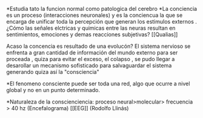 *Estudia tato la funcion normal como patologica del cerebro
*La conciencia es un proceso (interacciones neuronales) y es la conciencua la que se encarga de unificar toda la percepción que generan los estimulos externos .
¿Cómo las señales elctricas y quimicas entre las neuras resultan en sentimientos, emociones y demas reacciones subjetivas? [[Qualias]]

Acaso la concencia es resultado de una evolucón?
El sistema nervioso se enfrenta a gran cantidad de información del mundo externo para ser proceada , quiza para evitar el exceso, el colapso , se pudo llegar a  desarollar un mecanismo sofisticado para salvaguardar el sistema generando quiza así la "consciencia" 

*El fenomeno consciente puede ser toda una red, algo que ocurre a nivel global y no en un punto determinado.

*Naturaleza de la conscienciencia:
proceso neural>molecular> frecuencia > 40 hz    (Encefalograma) [[EEG]]
(Rodolfo Llinás)


